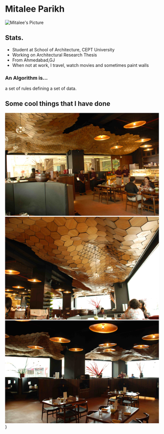 # Mitalee Parikh
![Mitalee's Picture](https://fbcdn-sphotos-f-a.akamaihd.net/hphotos-ak-xfa1/t1.0-9/314768_2374957366281_2078720910_n.jpg)

## Stats.

* Student at School of Architecture, CEPT University
* Working on Architectural Research Thesis
* From Ahmedabad,GJ
* When not at work, I travel, watch movies and sometimes paint walls

### An Algorithm is...

a set of rules defining a set of data.

## Some cool things that I have done

![Indigo Deli, Mumbai](DSC_1407.JPG)
![Indigo Deli, Mumbai](DSC_1411.JPG)
![Indigo Deli, Mumbai](DSC_1400.JPG)}
